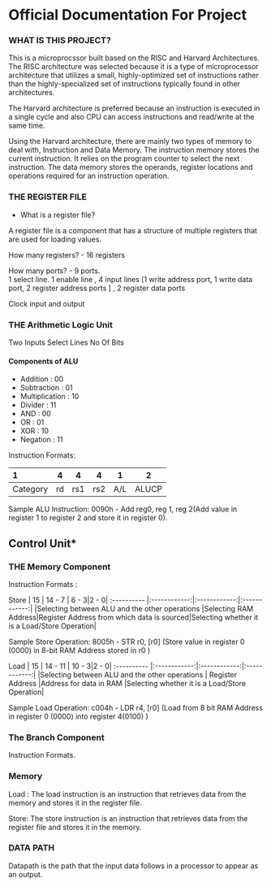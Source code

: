 # Official Documentation For Project
### WHAT IS THIS PROJECT?
This is a microprocssor built based on the RISC and Harvard Architectures.
The RISC architecture was selected because it is a type of microprocessor architecture that utilizes a small, highly-optimized set of instructions rather than the highly-specialized set of instructions typically found in other architectures.

The Harvard architecture is preferred because an instruction is executed in a single cycle and also CPU can access instructions and read/write at the same time.

Using the Harvard architecture, there are mainly two types of memory to deal with, Instruction and Data Memory. 
The instruction memory stores the current instruction. It relies on the program counter to select the next instruction.
The data memory stores the operands, register locations and operations required for an instruction operation.

### THE REGISTER FILE

- What is a register file?  

A register file is a component that has a structure of multiple registers that are used for loading values.  

How many registers? - 16 registers  

How many ports? - 9 ports.   
1 select line. 1 enable line , 4 input lines [1 write address port, 1 write data port, 2 register address ports ] , 2 register data ports  

Clock input and output  


### THE Arithmetic Logic Unit
Two Inputs
Select Lines
No Of Bits


#### Components of ALU
-  Addition : 00
-  Subtraction : 01
-  Multiplication : 10
-  Divider : 11
-  AND : 00
-  OR : 01
-  XOR : 10
-  Negation : 11


Instruction Formats:

|1|4|4|4|1|2
 :----------  |:------------:|:------------:|:------------:|:------------:|:------------:|
| Category      | rd       | rs1|rs2|A/L|ALUCP|

Sample ALU Instruction: 0090h - Add reg0, reg 1, reg 2(Add value in register 1 to register 2 and store it in register 0).

Control Unit*
-


### THE Memory Component


Instruction Formats : 

Store 
|   15   | 14 - 7      | 6 - 3|2 - 0|
 :----------  |:------------:|:------------:|:------------:|
|Selecting between ALU and the other operations |Selecting RAM Address|Register Address from which data is sourced|Selecting whether it is a Load/Store Operation| 

Sample Store Operation: 8005h - STR r0, [r0] (Store value in register 0 (0000) in 8-bit RAM Address stored in r0 )





Load 
|   15   | 14 - 11      | 10 - 3|2 - 0|
 :----------  |:------------:|:------------:|:------------:|
|Selecting between ALU and the other operations | Register Address |Address for data in RAM |Selecting whether it is a Load/Store Operation|  

Sample Load Operation: c004h -  LDR r4, [r0] (Load from 8 bit RAM Address in register 0 (0000) into register 4(0100) )




### The Branch Component


Instruction Formats.




### Memory 
Load :
The load instruction is an instruction that retrieves data from the memory and stores it in the register file.


Store: 
The store instruction is an instruction that retrieves data from the register file and stores it in the memory.



### DATA PATH
Datapath is the path that the input data follows in a processor to appear as an output. 




